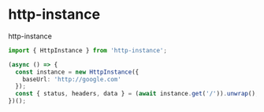 # http-instance

http-instance

```ts
import { HttpInstance } from 'http-instance';

(async () => {
  const instance = new HttpInstance({
    baseUrl: 'http://google.com'
  });
  const { status, headers, data } = (await instance.get('/')).unwrap();
})();
```
